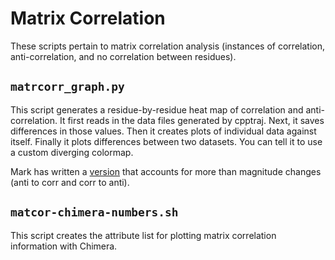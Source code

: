 # Matrix Correlation
These scripts pertain to matrix correlation analysis (instances of correlation,
anti-correlation, and no correlation between residues).

## `matrcorr_graph.py`
This script generates a residue-by-residue heat map of correlation and
anti-correlation.
It first reads in the data files generated by cpptraj.
Next, it saves differences in those values.
Then it creates plots of individual data against itself.
Finally it plots differences between two datasets.
You can tell it to use a custom diverging colormap.

Mark has written a [version](https://github.com/markahix/Basic-Scripts/blob/master/cpptraj_plots/Corr_Decomp_Analysis.py)
that accounts for more than magnitude changes (anti to corr and corr to anti).

## `matcor-chimera-numbers.sh`
This script creates the attribute list for plotting matrix correlation
information with Chimera.

